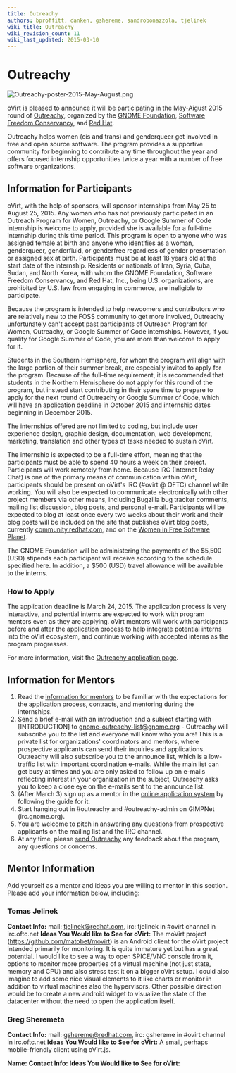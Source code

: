 ```yaml
---
title: Outreachy
authors: bproffitt, danken, gshereme, sandrobonazzola, tjelinek
wiki_title: Outreachy
wiki_revision_count: 11
wiki_last_updated: 2015-03-10
---
```


# Outreachy

![](Outreachy-poster-2015-May-August.png "Outreachy-poster-2015-May-August.png")

oVirt is pleased to announce it will be participating in the May-Aigust 2015 round of [Outreachy](//www.gnome.org/outreachy/), organized by the [GNOME Foundation](//www.gnome.org/foundation/), [Software Freedom Conservancy](//sfconservancy.org/), and [Red Hat](//redhat.com).

Outreachy helps women (cis and trans) and genderqueer get involved in free and open source software. The program provides a supportive community for beginning to contribute any time throughout the year and offers focused internship opportunities twice a year with a number of free software organizations.

## Information for Participants

oVirt, with the help of sponsors, will sponsor internships from May 25 to August 25, 2015. Any woman who has not previously participated in an Outreach Program for Women, Outreachy, or Google Summer of Code internship is welcome to apply, provided she is available for a full-time internship during this time period. This program is open to anyone who was assigned female at birth and anyone who identifies as a woman, genderqueer, genderfluid, or genderfree regardless of gender presentation or assigned sex at birth. Participants must be at least 18 years old at the start date of the internship. Residents or nationals of Iran, Syria, Cuba, Sudan, and North Korea, with whom the GNOME Foundation, Software Freedom Conservancy, and Red Hat, Inc., being U.S. organizations, are prohibited by U.S. law from engaging in commerce, are ineligible to participate.

Because the program is intended to help newcomers and contributors who are relatively new to the FOSS community to get more involved, Outreachy unfortunately can't accept past participants of Outreach Program for Women, Outreachy, or Google Summer of Code internships. However, if you qualify for Google Summer of Code, you are more than welcome to apply for it.

Students in the Southern Hemisphere, for whom the program will align with the large portion of their summer break, are especially invited to apply for the program. Because of the full-time requirement, it is recommended that students in the Northern Hemisphere do not apply for this round of the program, but instead start contributing in their spare time to prepare to apply for the next round of Outreachy or Google Summer of Code, which will have an application deadline in October 2015 and internship dates beginning in December 2015.

The internships offered are not limited to coding, but include user experience design, graphic design, documentation, web development, marketing, translation and other types of tasks needed to sustain oVirt.

The internship is expected to be a full-time effort, meaning that the participants must be able to spend 40 hours a week on their project. Participants will work remotely from home. Because IRC (Internet Relay Chat) is one of the primary means of communication within oVirt, participants should be present on oVirt's IRC (#ovirt @ OFTC) channel while working. You will also be expected to communicate electronically with other project members via other means, including Bugzilla bug tracker comments, mailing list discussion, blog posts, and personal e-mail. Participants will be expected to blog at least once every two weeks about their work and their blog posts will be included on the site that publishes oVirt blog posts, currently [community.redhat.com](//community.redhat.com), and on the [Women in Free Software Planet](//planeteria.org/wfs).

The GNOME Foundation will be administering the payments of the $5,500 (USD) stipends each participant will receive according to the schedule specified here. In addition, a $500 (USD) travel allowance will be available to the interns.

### How to Apply

The application deadline is March 24, 2015. The application process is very interactive, and potential interns are expected to work with program mentors even as they are applying. oVirt mentors will work with participants before and after the application process to help integrate potential interns into the oVirt ecosystem, and continue working with accepted interns as the program progresses.

For more information, visit the [Outreachy application page](//wiki.gnome.org/Outreachy#Submit_an_Application).

## Information for Mentors

1.  Read the [information for mentors](//wiki.gnome.org/Outreachy/Admin/InfoForMentor) to be familiar with the expectations for the application process, contracts, and mentoring during the internships.
2.  Send a brief e-mail with an introduction and a subject starting with [INTRODUCTION] to gnome-outreachy-list@gnome.org - Outreachy will subscribe you to the list and everyone will know who you are! This is a private list for organizations' coordinators and mentors, where prospective applicants can send their inquiries and applications. Outreachy will also subscribe you to the announce list, which is a low-traffic list with important coordination e-mails. While the main list can get busy at times and you are only asked to follow up on e-mails reflecting interest in your organization in the subject, Outreachy asks you to keep a close eye on the e-mails sent to the announce list.
3.  (After March 3) sign up as a mentor in the [online application system](//outreachy.gnome.org/) by following the guide for it.
4.  Start hanging out in #outreachy and #outreachy-admin on GIMPNet (irc.gnome.org).
5.  You are welcome to pitch in answering any questions from prospective applicants on the mailing list and the IRC channel.
6.  At any time, please [send Outreachy](//wiki.gnome.org/action/show/Outreachy/Admin?action=show&redirect=OutreachProgramForWomen%2FAdmin#Contact) any feedback about the program, any questions or concerns.

## Mentor Information

Add yourself as a mentor and ideas you are willing to mentor in this section. Please add your information below, including:

### Tomas Jelinek

**Contact Info:** mail: tjelinek@redhat.com, irc: tjelinek in #ovirt channel in irc.oftc.net
**Ideas You Would like to See for oVirt:** The moVirt project (https://github.com/matobet/movirt) is an Android client for the oVirt project intended primarily for monitoring. It is quite immature yet but has a great potential. I would like to see a way to open SPICE/VNC console from it, options to monitor more properties of a virtual machine (not just state, memory and CPU) and also stress test it on a bigger oVirt setup. I could also imagine to add some nice visual elements to it like charts or monitor in addition to virtual machines also the hypervisors. Other possible direction would be to create a new android widget to visualize the state of the datacenter without the need to open the application itself.

### Greg Sheremeta

**Contact Info:** mail: gshereme@redhat.com, irc: gshereme in #ovirt channel in irc.oftc.net
**Ideas You Would like to See for oVirt:** A small, perhaps mobile-friendly client using oVirt.js.

**Name:**
**Contact Info:**
**Ideas You Would like to See for oVirt:**
